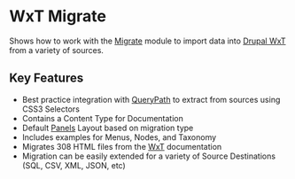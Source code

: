 WxT Migrate
===========
Shows how to work with the [Migrate][migrate] module to import data into [Drupal WxT][drupalwxt] from a variety of sources.

Key Features
--------------

* Best practice integration with [QueryPath][querypath] to extract from sources using CSS3 Selectors
* Contains a Content Type for Documentation
* Default [Panels][panels] Layout based on migration type
* Includes examples for Menus, Nodes, and Taxonomy
* Migrates 308 HTML files from the [WxT][wxt] documentation
* Migration can be easily extended for a variety of Source Destinations (SQL, CSV, XML, JSON, etc)


<!-- Links Referenced -->

[drupalwxt]:            http://drupal.org/project/wetkit
[panels]:               http://drupal.org/project/panels
[migrate]:               http://drupal.org/project/migrate
[querypath]:            https://github.com/technosophos/querypath
[wxt]:                  https://github.com/wet-boew/wet-boew
